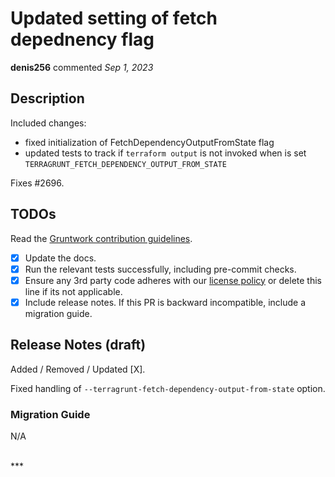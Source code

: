 # Updated setting of fetch depednency flag

**denis256** commented *Sep 1, 2023*

<!-- Prepend '[WIP]' to the title if this PR is still a work-in-progress. Remove it when it is ready for review! -->

## Description

Included changes:
* fixed initialization of FetchDependencyOutputFromState flag
* updated tests to track if `terraform output` is not invoked when is set `TERRAGRUNT_FETCH_DEPENDENCY_OUTPUT_FROM_STATE`

Fixes #2696.

<!-- Description of the changes introduced by this PR. -->

## TODOs

Read the [Gruntwork contribution guidelines](https://gruntwork.notion.site/Gruntwork-Coding-Methodology-02fdcd6e4b004e818553684760bf691e).

- [x] Update the docs.
- [x] Run the relevant tests successfully, including pre-commit checks.
- [x] Ensure any 3rd party code adheres with our [license policy](https://www.notion.so/gruntwork/Gruntwork-licenses-and-open-source-usage-policy-f7dece1f780341c7b69c1763f22b1378) or delete this line if its not applicable.
- [x] Include release notes. If this PR is backward incompatible, include a migration guide.

## Release Notes (draft)

<!-- One-line description of the PR that can be included in the final release notes. -->
Added / Removed / Updated [X].

Fixed handling of `--terragrunt-fetch-dependency-output-from-state` option. 

### Migration Guide

<!-- Important: If you made any backward incompatible changes, then you must write a migration guide! -->

N/A

<br />
***


